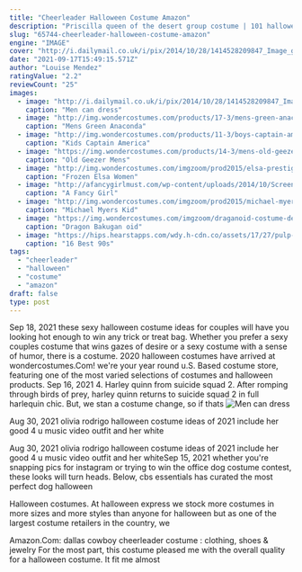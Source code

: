 ```yaml
---
title: "Cheerleader Halloween Costume Amazon"
description: "Priscilla queen of the desert group costume | 101 halloween costume ideas for women wikimedia commons there are so many campy-fab options in this movie, but my favorite is the least"
slug: "65744-cheerleader-halloween-costume-amazon"
engine: "IMAGE"
cover: "http://i.dailymail.co.uk/i/pix/2014/10/28/1414528209847_Image_galleryImage_An_excellent_piece_of_evi.JPG"
date: "2021-09-17T15:49:15.571Z"
author: "Louise Mendez"
ratingValue: "2.2"
reviewCount: "25"
images:
  - image: "http://i.dailymail.co.uk/i/pix/2014/10/28/1414528209847_Image_galleryImage_An_excellent_piece_of_evi.JPG"
    caption: "Men can dress"
  - image: "http://img.wondercostumes.com/products/17-3/mens-green-anaconda-costume.jpg"
    caption: "Mens Green Anaconda"
  - image: "http://img.wondercostumes.com/products/11-3/boys-captain-america-costume.jpg"
    caption: "Kids Captain America"
  - image: "https://img.wondercostumes.com/products/14-3/mens-old-geezer-costume-kit.jpg"
    caption: "Old Geezer Mens"
  - image: "http://img.wondercostumes.com/imgzoom/prod2015/elsa-prestige-costume.jpg"
    caption: "Frozen Elsa Women"
  - image: "http://afancygirlmust.com/wp-content/uploads/2014/10/Screen-Shot-2014-10-16-at-10.44.06-PM.png"
    caption: "A Fancy Girl"
  - image: "http://img.wondercostumes.com/imgzoom/prod2015/michael-myers-kids-costume.jpg"
    caption: "Michael Myers Kid"
  - image: "https://img.wondercostumes.com/imgzoom/draganoid-costume-deluxe-11540.jpg"
    caption: "Dragon Bakugan oid"
  - image: "https://hips.hearstapps.com/wdy.h-cdn.co/assets/17/27/pulp-fiction.jpg?crop=1.0xw:1xh;center,top&resize=768:*"
    caption: "16 Best 90s"
tags:
  - "cheerleader"
  - "halloween"
  - "costume"
  - "amazon"
draft: false
type: post
---
```


Sep 18, 2021 these sexy halloween costume ideas for couples will have you looking hot enough to win any trick or treat bag. Whether you prefer a sexy couples costume that wins gazes of desire or a sexy costume with a sense of humor, there is a costume. 2020 halloween costumes have arrived at wondercostumes.Com! we're your year round u.S. Based costume store, featuring one of the most varied selections of costumes and halloween products. Sep 16, 2021 4. Harley quinn from suicide squad 2. After romping through birds of prey, harley quinn returns to suicide squad 2 in full harlequin chic. But, we stan a costume change, so if thats
![Men can dress](http://i.dailymail.co.uk/i/pix/2014/10/28/1414528209847_Image_galleryImage_An_excellent_piece_of_evi.JPG "Men can dress")

Aug 30, 2021 olivia rodrigo halloween costume ideas of 2021 include her good 4 u music video outfit and her white
<!--inArticleAds-->

<!--galleryOne-->

Aug 30, 2021 olivia rodrigo halloween costume ideas of 2021 include her good 4 u music video outfit and her whiteSep 15, 2021 whether you're snapping pics for instagram or trying to win the office dog costume contest, these looks will turn heads. Below, cbs essentials has curated the most perfect dog halloween
<!--inArticleAds-->

<!--galleryTwo-->

Halloween costumes. At halloween express we stock more costumes in more sizes and more styles than anyone for halloween but as one of the largest costume retailers in the country, we
<!--galleryThree-->

Amazon.Com: dallas cowboy cheerleader costume : clothing, shoes & jewelry  For the most part, this costume pleased me with the overall quality for a halloween costume. It fit me almost